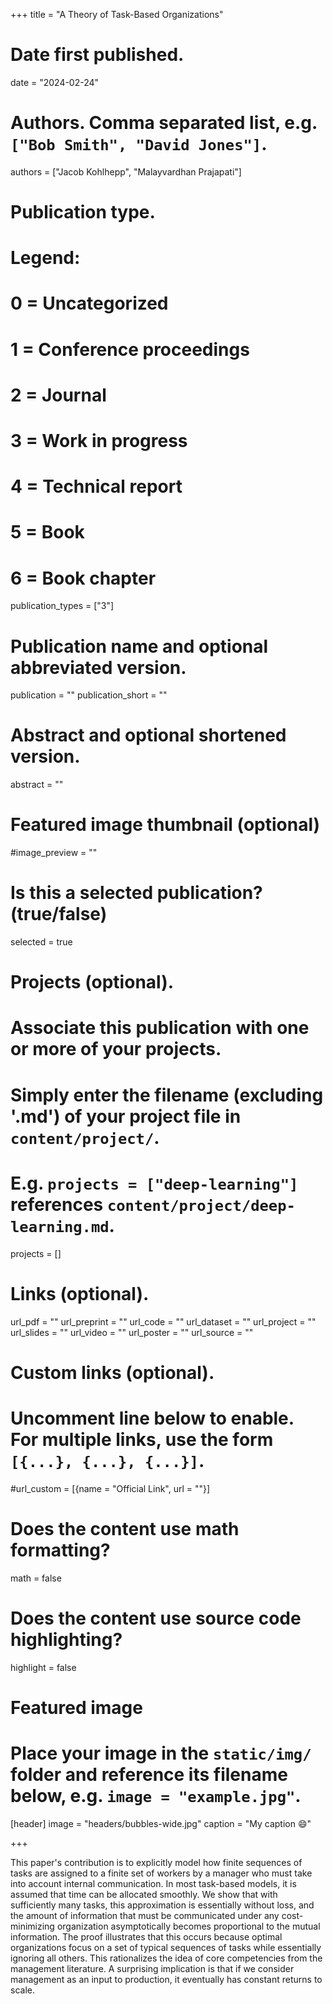+++
title = "A Theory of Task-Based Organizations"

# Date first published.
date = "2024-02-24"

# Authors. Comma separated list, e.g. `["Bob Smith", "David Jones"]`.
authors = ["Jacob Kohlhepp", "Malayvardhan Prajapati"]

# Publication type.
# Legend:
# 0 = Uncategorized
# 1 = Conference proceedings
# 2 = Journal
# 3 = Work in progress
# 4 = Technical report
# 5 = Book
# 6 = Book chapter
publication_types = ["3"]

# Publication name and optional abbreviated version.
publication = ""
publication_short = ""

# Abstract and optional shortened version.
abstract = ""
# Featured image thumbnail (optional)
#image_preview = ""

# Is this a selected publication? (true/false)
selected = true

# Projects (optional).
#   Associate this publication with one or more of your projects.
#   Simply enter the filename (excluding '.md') of your project file in `content/project/`.
#   E.g. `projects = ["deep-learning"]` references `content/project/deep-learning.md`.
projects = []

# Links (optional).

url_pdf = ""
url_preprint = ""
url_code = ""
url_dataset = ""
url_project = ""
url_slides = ""
url_video = ""
url_poster = ""
url_source = ""

# Custom links (optional).
#   Uncomment line below to enable. For multiple links, use the form `[{...}, {...}, {...}]`.
#url_custom = [{name = "Official Link", url = ""}]

# Does the content use math formatting?
math = false

# Does the content use source code highlighting?
highlight = false

# Featured image
# Place your image in the `static/img/` folder and reference its filename below, e.g. `image = "example.jpg"`.
[header]
image = "headers/bubbles-wide.jpg"
caption = "My caption 😄"

+++

This paper's contribution is to explicitly model how finite sequences of tasks are assigned to a finite set of workers by a manager who must take into account internal communication. In most task-based models, it is assumed that time can be allocated smoothly. We show that with sufficiently many tasks, this approximation is essentially without loss, and the amount of information that must be communicated under any cost-minimizing organization asymptotically becomes proportional to the mutual information. The proof illustrates that this occurs because optimal organizations focus on a set of typical sequences of tasks while essentially ignoring all others. This rationalizes the idea of core competencies from the management literature. A surprising implication is that if we consider management as an input to production, it eventually has constant returns to scale.

